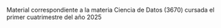 Material correspondiente a la materia Ciencia de Datos (3670) cursada el primer cuatrimestre del año 2025
